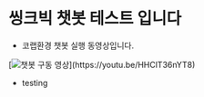# 씽크빅 챗봇 테스트 입니다

- 코랩환경 챗봇 실행 동영상입니다.

[![챗봇 구동 영상](https://user-images.githubusercontent.com/111936229/206371622-07861b8e-43fd-4ac8-ae64-836ddac8ff48.png")](https://youtu.be/HHClT36nYT8)

- testing

